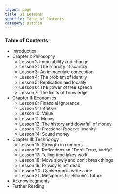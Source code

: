 ```yaml
---
layout: page
title: 21 Lessons
subtitle: Table of Contents
category: bitcoin
---
```


### Table of Contents

  - Introduction
  - Chapter I: Philosophy
    - Lesson 1: Immutability and change
    - Lesson 2: The scarcity of scarcity
    - Lesson 3: An immaculate conception
    - Lesson 4: The problem of identity
    - Lesson 5: Replication and locality
    - Lesson 6: The power of free speech
    - Lesson 7: The limits of knowledge
  - Chapter II: Economics
    - Lesson 8: Financial Ignorance
    - Lesson 9: Inflation
    - Lesson 10: Value
    - Lesson 11: Money
    - Lesson 12: The history and downfall of money
    - Lesson 13: Fractional Reserve Insanity
    - Lesson 14: Sound money
  - Chapter III: Technology
    - Lesson 15: Strength in numbers
    - Lesson 16: Reflections on "Don't Trust, Verify"
    - Lesson 17: Telling time takes work
    - Lesson 18: Move slowly and don't break things
    - Lesson 19: Privacy is not dead
    - Lesson 20: Cypherpunks write code
    - Lesson 21: Metaphors for Bitcoin's future
  - Acknowledgments
  - Further Reading
